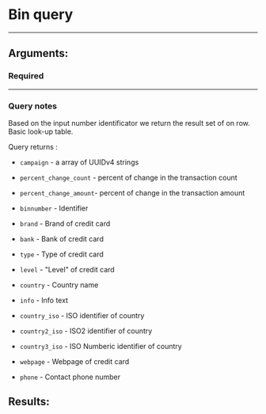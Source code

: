 # Bin query

____

## Arguments:

### Required

---
### Query notes

Based on the input number identificator we return the result set of on row.
Basic look-up table.

Query returns  :
* `campaign` -  a array of UUIDv4 strings
* `percent_change_count` - percent of change in the transaction count
* `percent_change_amount`- percent of change in the transaction amount

* `binnumber` - Identifier
* `brand` - Brand of credit card
* `bank` - Bank of credit card
* `type` - Type of credit card
* `level` - "Level" of credit card        
* `country` - Country name      
* `info` - Info text          
* `country_iso` - ISO identifier of country  
* `country2_iso`  - ISO2 identifier of country  
* `country3_iso`  - ISO Numberic identifier of country  
* `webpage` - Webpage of credit card     
* `phone` - Contact phone number        

## Results:

```
```
